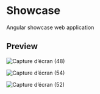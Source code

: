 # Showcase

Angular showcase web application 

## Preview 

![Capture d’écran (48)](https://user-images.githubusercontent.com/81595746/214855068-fd44313b-5da3-440e-9c8f-20a2fe85207c.png)

![Capture d’écran (54)](https://user-images.githubusercontent.com/81595746/214855077-44aadb53-2f72-4a56-9f89-7417955abb19.png)

![Capture d’écran (52)](https://user-images.githubusercontent.com/81595746/214855084-7e705c37-1868-44ad-aada-a2102a4f92c8.png)

